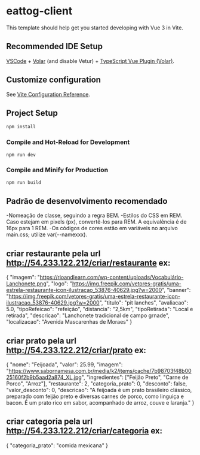 # eattog-client

This template should help get you started developing with Vue 3 in Vite.

## Recommended IDE Setup

[VSCode](https://code.visualstudio.com/) + [Volar](https://marketplace.visualstudio.com/items?itemName=Vue.volar) (and disable Vetur) + [TypeScript Vue Plugin (Volar)](https://marketplace.visualstudio.com/items?itemName=Vue.vscode-typescript-vue-plugin).

## Customize configuration

See [Vite Configuration Reference](https://vitejs.dev/config/).

## Project Setup

```sh
npm install
```

### Compile and Hot-Reload for Development

```sh
npm run dev
```

### Compile and Minify for Production

```sh
npm run build
```


## Padrão de desenvolvimento recomendado

-Nomeação de classe, seguindo a regra BEM.
-Estilos do CSS em REM. Caso estejam em pixels (px), convertê-los para REM. A equivalência é de 16px para 1 REM.
-Os códigos de cores estão em variáveis no arquivo main.css; utilize var(--namexxx).

## criar restaurante pela url  http://54.233.122.212/criar/restaurante ex: 
{
        "imagem": "https://rioandlearn.com/wp-content/uploads/Vocabulário-Lanchonete.png",
        "logo": "https://img.freepik.com/vetores-gratis/uma-estrela-restaurante-icon-ilustracao_53876-40629.jpg?w=2000",
        "banner": "https://img.freepik.com/vetores-gratis/uma-estrela-restaurante-icon-ilustracao_53876-40629.jpg?w=2000",
        "titulo": "pit lanches",
        "avaliacao": 5.0,
        "tipoRefeicao": "refeição",
        "distancia": "2,5km",
        "tipoRetirada": "Local e retirada",
        "descricao": "Lanchonete tradicional de campo grnade",
        "localizacao": "Avenida Mascarenhas de Moraes"
}

## criar prato pela url http://54.233.122.212/criar/prato ex:
{
  "nome": "Feijoada",
  "valor": 25.99,
  "imagem": "https://www.sabornamesa.com.br/media/k2/items/cache/7b98703f48b0025160f2b9b5aad2a874_XL.jpg",
  "ingredientes": ["Feijão Preto", "Carne de Porco", "Arroz"],
  "restaurante": 2,
  "categoria_prato": 0, 
  "desconto": false,
  "valor_desconto": 0,
  "descricao": "A feijoada é um prato brasileiro clássico, preparado com feijão preto e diversas carnes de porco, como linguiça e bacon. É um prato rico em sabor, acompanhado de arroz, couve e laranja."
}

## criar categoria pela url http://54.233.122.212/criar/categoria ex: 
{
    "categoria_prato": "comida mexicana"
}
